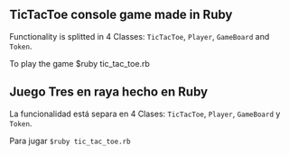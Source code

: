 TicTacToe console game made in Ruby
------------------------------------
Functionality is splitted in 4 Classes: 
`TicTacToe`, `Player`, `GameBoard` and `Token`.

To play the game $ruby tic_tac_toe.rb

Juego Tres en raya hecho en Ruby
------------------------------------
La funcionalidad está separa en 4 Clases: 
`TicTacToe`, `Player`, `GameBoard` y `Token`.

Para jugar `$ruby tic_tac_toe.rb`
